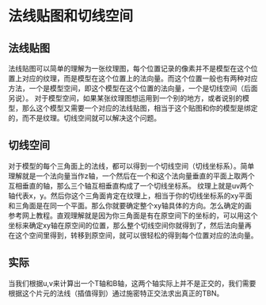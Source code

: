 # 法线贴图和切线空间
## 法线贴图
法线贴图可以简单的理解为一张纹理图，每个位置记录的像素并不是模型在这个位置上对应的纹理，而是模型在这个位置上的法向量。而这个位置一般也有两种对应方法，一个是模型空间，即这个模型在这个位置的法向量，一个是切线空间（后面另说）。
对于模型空间，如果某张纹理图想运用到一个别的地方，或者说别的模型，那么这个模型又需要一个对应的法线贴图，相当于这个贴图和你的模型是绑定的，而不是纹理。切线空间就可以解决这个问题。
## 切线空间
对于模型的每个三角面上的法线，都可以得到一个切线空间（切线坐标系）。简单理解就是一个法向量当作z轴，一个然后在一个和这个法向量垂直的平面上取两个互相垂直的轴，那么三个轴互相垂直构成了一个切线坐标系。
纹理上就是uv两个轴代表x，y。然后你这个三角面肯定在纹理上，相当于你的切线坐标系的xy平面和三角面是在同一个平面。那么你就要确定整个xy轴具体的方向。怎么确定的画参考网上教程。直观理解就是因为你三角面是有在原空间下的坐标的，可以用这个坐标来确定xy轴在原空间的位置，那么整个切线空间你就得到了，然后法向量再在这个空间里得到，转移到原空间，就可以很轻松的得到每个位置对应的法向量。

## 实际
当我们根据u,v来计算出一个T轴和B轴，这两个轴实际上并不是正交的，我们需要根据这个片元的法线（插值得到）通过施密特正交法求出真正的TBN。